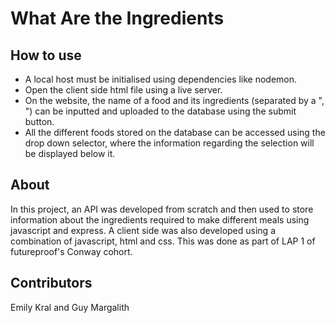# What Are the Ingredients
## How to use
- A local host must be initialised using dependencies like nodemon.
- Open the client side html file using a live server.
- On the website, the name of a food and its ingredients (separated by a ", ") can be inputted and uploaded to the database using the submit button.
- All the different foods stored on the database can be accessed using the drop down selector, where the information regarding the selection will be displayed below it.
## About
In this project, an API was developed from scratch and then used to store information about the ingredients required to make different meals using javascript and express. 
A client side was also developed using a combination of javascript, html and css. This was done as part of LAP 1 of futureproof's Conway cohort.
## Contributors
Emily Kral and Guy Margalith
